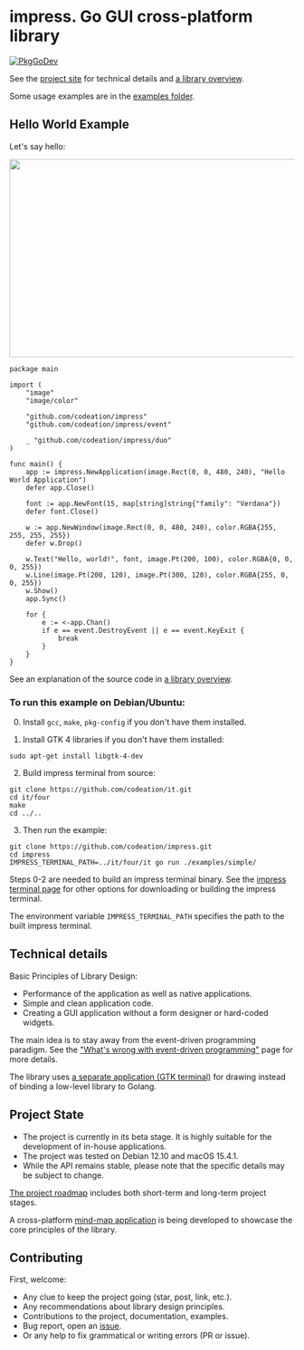 # impress. Go GUI cross-platform library

[![PkgGoDev](https://pkg.go.dev/badge/github.com/codeation/impress)](https://pkg.go.dev/github.com/codeation/impress)

See the [project site](https://codeation.github.io/impress/) for technical details and [a library overview](https://codeation.github.io/impress/library-overview.html).

Some usage examples are in the [examples folder](https://github.com/codeation/impress/tree/master/examples).

## Hello World Example

Let's say hello:

<img src="https://codeation.github.io/images/hello_small.png" width="545" height="350" />

```
package main

import (
    "image"
    "image/color"

    "github.com/codeation/impress"
    "github.com/codeation/impress/event"

    _ "github.com/codeation/impress/duo"
)

func main() {
    app := impress.NewApplication(image.Rect(0, 0, 480, 240), "Hello World Application")
    defer app.Close()

    font := app.NewFont(15, map[string]string{"family": "Verdana"})
    defer font.Close()

    w := app.NewWindow(image.Rect(0, 0, 480, 240), color.RGBA{255, 255, 255, 255})
    defer w.Drop()

    w.Text("Hello, world!", font, image.Pt(200, 100), color.RGBA{0, 0, 0, 255})
    w.Line(image.Pt(200, 120), image.Pt(300, 120), color.RGBA{255, 0, 0, 255})
    w.Show()
    app.Sync()

    for {
        e := <-app.Chan()
        if e == event.DestroyEvent || e == event.KeyExit {
            break
        }
    }
}
```

See an explanation of the source code in [a library overview](https://codeation.github.io/impress/library-overview.html).

### To run this example on Debian/Ubuntu:

0. Install `gcc`, `make`, `pkg-config` if you don't have them installed.

1. Install GTK 4 libraries if you don't have them installed:

```
sudo apt-get install libgtk-4-dev
```

2. Build impress terminal from source:

```
git clone https://github.com/codeation/it.git
cd it/four
make
cd ../..
```

3. Then run the example:

```
git clone https://github.com/codeation/impress.git
cd impress
IMPRESS_TERMINAL_PATH=../it/four/it go run ./examples/simple/
```

Steps 0-2 are needed to build an impress terminal binary. See the [impress terminal page](https://codeation.github.io/impress/it-driver.html) for other options for downloading or building the impress terminal.

The environment variable `IMPRESS_TERMINAL_PATH` specifies the path to the built impress terminal.

## Technical details

Basic Principles of Library Design:

- Performance of the application as well as native applications.
- Simple and clean application code.
- Creating a GUI application without a form designer or hard-coded widgets.

The main idea is to stay away from the event-driven programming paradigm. See the ["What's wrong with event-driven programming"](https://codeation.github.io/impress/what-is-wrong-with-event-oriented-programming.html) page for more details.

The library uses [a separate application (GTK terminal)](https://codeation.github.io/impress/it-driver.html) for drawing instead of binding a low-level library to Golang.

## Project State

- The project is currently in its beta stage. It is highly suitable for the development of in-house applications.
- The project was tested on Debian 12.10 and macOS 15.4.1.
- While the API remains stable, please note that the specific details may be subject to change.

[The project roadmap](https://codeation.github.io/impress/roadmap.html) includes both short-term and long-term project stages.

A cross-platform [mind-map application](https://codeation.github.io/lineation/) is being developed to showcase the core principles of the library.

## Contributing

First, welcome:

- Any clue to keep the project going (star, post, link, etc.).
- Any recommendations about library design principles.
- Contributions to the project, documentation, examples.
- Bug report, open an [issue](https://github.com/codeation/impress/issues).
- Or any help to fix grammatical or writing errors (PR or issue).
